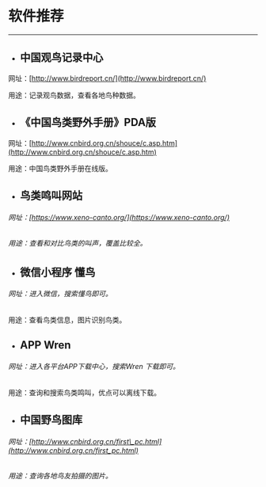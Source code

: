 # 软件推荐

---

* ## 中国观鸟记录中心

网址：[http://www.birdreport.cn/](http://www.birdreport.cn/)

用途：记录观鸟数据，查看各地鸟种数据。

* ## **《中国鸟类野外手册》PDA版**

网址：[http://www.cnbird.org.cn/shouce/c.asp.htm](http://www.cnbird.org.cn/shouce/c.asp.htm)

用途：中国鸟类野外手册在线版。

* ## 鸟类鸣叫网站

###### 网址：[https://www.xeno-canto.org/](https://www.xeno-canto.org/)

###### 用途：查看和对比鸟类的叫声，覆盖比较全。

* ## 微信小程序  懂鸟

###### 网址：进入微信，搜索懂鸟即可。

用途：查看鸟类信息，图片识别鸟类。

* ## APP Wren

###### 网址：进入各平台APP下载中心，搜索Wren 下载即可。

用途：查询和搜索鸟类鸣叫，优点可以离线下载。



* ## 中国野鸟图库

###### 网址：[http://www.cnbird.org.cn/first\_pc.html](http://www.cnbird.org.cn/first_pc.html)

###### 用途：查询各地鸟友拍摄的图片。

###### 



